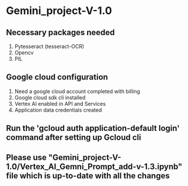 # Gemini_project-V-1.0

## Necessary packages needed
1. Pytesseract (tesseract-OCR)
2. Opencv
3. PIL

## Google cloud configuration
1. Need a google cloud account completed with billing
2. Google cloud sdk cli installed
3. Vertex AI enabled in API and Services
4. Application data credentials created

## Run the 'gcloud auth application-default login' command after setting up Gcloud cli

## Please use "Gemini_project-V-1.0/Vertex_AI_Gemni_Prompt_add-v-1.3.ipynb" file which is up-to-date with all the changes
